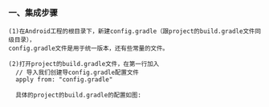 ### 一、集成步骤

    (1)在Android工程的根目录下，新建config.gradle（跟project的build.gradle文件同级目录），
    config.gradle文件是用于统一版本，还有些常量的文件。
    
    (2)打开project的build.gradle文件，在第一行加入
      // 导入我们创建导config.gradle配置文件
      apply from: "config.gradle"
      
      具体的project的build.gradle的配置如图:
<img sr="https://github.com/HZHAndroid/AndroidComponentization/blob/master/pic/projec_build_gradle.png" />
